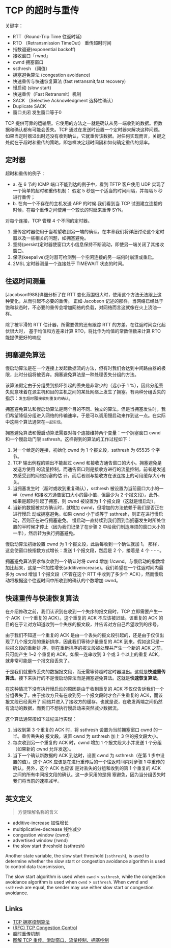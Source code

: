 # TCP 的超时与重传

关键字：

- RTT（Round-Trip Time 往返时延)
- RTO （Retransmission TimeOut） 重传超时时间
- 指数退避(exponential backoff)
- 接收窗口「rwnd」
- cwnd 拥塞窗口
- ssthresh （阈值）
- 拥塞避免算法 (congestion avoidance)
- 快速重传与快速恢复算法 (fast retransmit,fast recovery)
- 慢启动 (slow start)
- 快速重传（Fast Retransmit）机制
- SACK （Selective Acknowledgment 选择性确认）
- Duplicate SACK
- 窗口关闭 发生窗口等于0

TCP 提供可靠的运输层。它使用的方法之一就是确认从另一端收到的数据。但数据和确认都有可能会丢失。TCP 通过在发送时设置一个定时器来解决这种问题。
如果当定时器溢出时还没有收到确认，它就重传该数据。对任何实现而言，关键之处就在于超时和重传的策略，即怎样决定超时间隔和如何确定重传的频率。

## 定时器

超时和重传的例子：

- a. 在 6 节的 ICMP 端口不能到达的例子中，看到 TFTP 客户使用 UDP 实现了一个简单的超时和重传机制：
  假定 5 秒是一个适当的时间间隔，并每隔 5 秒进行重传；
- b. 在向一个不存在的主机发送 ARP 的时候.我们看到当 TCP 试图建立连接的时候，在每个重传之间使用一个较长的时延来重传 SYN。

对每个连接，TCP 管理 4 个不同的定时器。

1. 重传定时器使用于当希望收到另一端的确认。在本章我们将详细讨论这个定时器以及一些相关的问题，如拥塞避免。
2. 坚持(persist)定时器使窗口大小信息保持不断流动，即使另一端关闭了其接收窗口。
3. 保活(keepalive)定时器可检测到一个空闲连接的另一端何时崩溃或重启。
4. 2MSL 定时器测量一个连接处于 TIMEWAIT 状态的时间。

## 往返时间测量

[Jacobson1988]详细分析了在 RTT 变化范围很大时，使用这个方法无法跟上这种变化，从而引起不必要的重传。
正如 Jacobson 记述的那样，当网络已经处于饱和状态时，不必要的重传会增加网络的负载，对网络而言这就像在火上浇油一样。

除了被平滑的 RTT 估计器，所需要做的还有跟踪 RTT 的方差。在往返时间变化起伏很大时，
基于均值和方差来计算 RTO，将比作为均值的常数倍数来计算 RTO 能提供更好的响应

## 拥塞避免算法

慢启动算法是在一个连接上发起数据流的方法，但有时我们会达到中间路由器的极限，此时分组将被丢弃。拥塞避免算法是一种处理丢失分组的方法。

该算法假定由于分组受到损坏引起的丢失是非常少的（远小于 1 %），因此分组丢失就意味着在源主机和目的主机之间的某处网络上发生了拥塞。有两种分组丢失的指示：`发生超时`和`接收到重复的确认`。

拥塞避免算法和慢启动算法是两个目的不同、独立的算法。但是当拥塞发生时，我们希望降低分组进入网络的传输速率，于是可以调用慢启动来作到这一点。在实际中这两个算法通常在`一起实现`。

拥塞避免算法和慢启动算法需要对每个连接维持两个变量：一个拥塞窗口 cwnd 和一个慢启动门限 ssthresh。这样得到的算法的工作过程如下：

1. 对一个给定的连接，初始化 cwnd 为 1 个报文段，ssthresh 为 65535 个字节。
2. TCP 输出例程的输出不能超过 cwnd 和接收方通告窗口的大小。拥塞避免是发送方使用
   的流量控制，而通告窗口则是接收方进行的流量控制。前者是发送方感受到的网络拥塞的估
   计，而后者则与接收方在该连接上的可用缓存大小有关。
3. 当拥塞发生时（超时或收到重复确认），ssthresh 被设置为当前窗口大小的一半（cwnd
   和接收方通告窗口大小的最小值，但最少为 2 个报文段）。此外，如果是超时引起了拥塞，则
   cwnd 被设置为 1 个报文段（这就是慢启动）。
4. 当新的数据被对方确认时，就增加 cwnd，但增加的方法依赖于我们是否正在进行慢启
   动或拥塞避免。如果 cwnd 小于或等于 ssthresh，则正在进行慢启动，否则正在进行拥塞避免。
   慢启动一直持续到我们回到当拥塞发生时所处位置的半时候才停止（因为我们记录了在步骤 2
   中给我们制造麻烦的窗口大小的一半），然后转为执行拥塞避免。

慢启动算法初始设置 cwnd 为 1 个报文段，此后每收到一个确认就加 1。
那样，这会使窗口按指数方式增长：发送 1 个报文段，然后是 2 个，接着是 4 个 ⋯⋯。

拥塞避免算法要求每次收到一个确认时将 cwnd 增加 1/cwnd。与慢启动的指数增加比起来，这是一种加性增长(additiveincrease)。我们希望在一个往返时间内最多为 cwnd 增加 1 个报文段（不管在这个 RTT 中收到了多少个 ACK），然而慢启动将根据这个往返时间中所收到的确认的个数增加 cwnd。

## 快速重传与快速恢复算法

在介绍修改之前，我们认识到在收到一个失序的报文段时，TCP 立即需要产生一个 ACK（一个重复的 ACK）。这个重复的 ACK 不应该被迟延。该重复的 ACK 的目的在于让对方知道收到一个失序的报文段，并告诉对方自己希望收到的序号。

由于我们不知道一个重复的 ACK 是由一个丢失的报文段引起的，还是由于仅仅出现了几个报文段的重新排序，因此我们等待少量重复的 ACK 到来。假如这只是一些报文段的重新排
序，则在重新排序的报文段被处理并产生一个新的 ACK 之前，只可能产生 1~2 个重复的 ACK。如果一连串收到 3 个或 3 个以上的重复 ACK，就非常可能是一个报文段丢失了。

于是我们就重传丢失的数据报文段，而无需等待超时定时器溢出。这就是**快速重传算法**。接下来执行的不是慢启动算法而是拥塞避免算法。这就是**快速恢复算法**。

在这种情况下没有执行慢启动的原因是由于收到重复的 ACK 不仅仅告诉我们一个分组丢失了。由于接收方只有在收到另一个报文段时才会产生重复的 ACK，而该报文段已经离开了
网络并进入了接收方的缓存。也就是说，在收发两端之间仍然有流动的数据，而我们不想执行慢启动来突然减少数据流。

这个算法通常按如下过程进行实现：

1. 当收到第 3 个重复的 ACK 时，将 ssthresh 设置为当前拥塞窗口 cwnd 的一半。重传丢失的
   报文段。设置 cwnd 为 ssthresh 加上 3 倍的报文段大小。
2. 每次收到另一个重复的 ACK 时，cwnd 增加 1 个报文段大小并发送 1 个分组（如果新的 cwnd 允许发送）。
3. 当下一个确认新数据的 ACK 到达时，设置 cwnd 为 ssthresh（在第 1 步中设置的值）。这个
   ACK 应该是在进行重传后的一个往返时间内对步骤 1 中重传的确认。另外，这个 ACK 也应该
   是对丢失的分组和收到的第 1 个重复的 ACK 之间的所有中间报文段的确认。这一步采用的是拥
   塞避免，因为当分组丢失时我们将当前的速率减半。

## 英文定义

> 方便理解名称的含义

- additive-increase 加性增长
- multiplicative-decrease 线性减少
- congestion window (cwnd)
- advertised window (rwnd)
- the slow start threshold (ssthresh)

Another state variable, the slow start threshold (`ssthresh`), is used
to determine whether the slow start or congestion avoidance algorithm
is used to control data transmission,

The slow start algorithm is used when `cwnd` < `ssthresh`, while the
congestion avoidance algorithm is used when `cwnd` > `ssthresh`. When
cwnd and `ssthresh` are equal, the sender may use either slow start or
congestion avoidance.

## Links

- [TCP 拥塞控制算法](https://zhuanlan.zhihu.com/p/59656144)
- [(RFC) TCP Congestion Control](https://datatracker.ietf.org/doc/html/rfc5681)
- [超时重传机制](https://www.cnblogs.com/-wenli/p/13080675.html)
- [图解 TCP 重传、滑动窗口、流量控制、拥塞控制](https://www.cnblogs.com/xiaolincoding/p/12732052.html)
